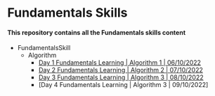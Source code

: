 # Fundamentals Skills

#### This repository contains all the Fundamentals skills content


- FundamentalsSkill
    - Algorithm
        - [Day 1 Fundamentals Learning | Algorithm 1 | 06/10/2022](https://github.com/rohit-753/FundamentalsSkill/tree/main/Day%201%20Fundamentals%20Learning)
        - [Day 2 Fundamentals Learning | Algorithm 2 | 07/10/2022](https://github.com/rohit-753/FundamentalsSkill/tree/main/Day%202%20of%20Fundamentals%20Learning)
        - [Day 3 Fundamentals Learning | Algorithm 3 | 08/10/2022](https://github.com/rohit-753/FundamentalsSkill/tree/main/Day%203%20of%20Fundamentals%20Learning)
        - [Day 4 Fundamentals Learning | Algorithm 3 | 09/10/2022]
      
